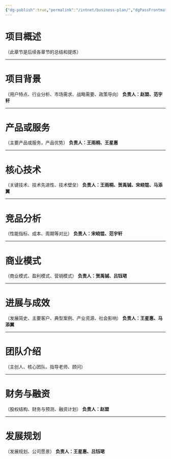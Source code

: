 ```yaml
---
{"dg-publish":true,"permalink":"/intnet/business-plan/","dgPassFrontmatter":true}
---
```


# 项目概述
（此章节是后续各章节的总结和提炼）


---

# 项目背景
（用户特点、行业分析、市场需求、战略需要、政策导向）
**负责人：赵盟、范宇轩**

---

# 产品或服务
（主要产品或服务，产品优势）
**负责人：王雨桐、王星惠**

---

# 核心技术
（关键技术、技术先进性、技术壁垒）
**负责人：王雨桐、贺禹铖、宋峣锟、马添翼**


---

# 竞品分析
（性能指标、成本、周期等对比）
**负责人：宋峣锟、范宇轩**

---

# 商业模式
（商业模式、盈利模式、营销模式）
**负责人：贺禹铖、吕钰珺**

---

# 进展与成效
（发展简史、主要客户、典型案例、产业资源、社会影响）
**负责人：王星惠、马添翼**


---
# 团队介绍
（主创人、核心团队、指导老师、顾问） 

---

# 财务与融资
（股权结构、财务与预测、融资计划）
**负责人：赵盟**

---
# 发展规划
（发展规划、公司愿景）
**负责人：王星惠、吕钰珺**